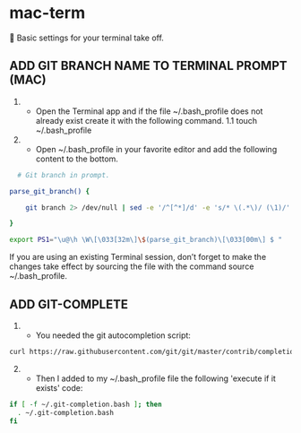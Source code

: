 # mac-term
🚀 Basic settings for your terminal take off. 

## ADD GIT BRANCH NAME TO TERMINAL PROMPT (MAC)

1. - Open the Terminal app and if the file ~/.bash_profile does not already exist create it with the following command.
  1.1 touch ~/.bash_profile
2. - Open ~/.bash_profile in your favorite editor and add the following content to the bottom.
```bash
  # Git branch in prompt.

parse_git_branch() {

    git branch 2> /dev/null | sed -e '/^[^*]/d' -e 's/* \(.*\)/ (\1)/'

}

export PS1="\u@\h \W\[\033[32m\]\$(parse_git_branch)\[\033[00m\] $ "
```
If you are using an existing Terminal session, don’t forget to make the changes take effect by sourcing the file with the command source ~/.bash_profile.

## ADD GIT-COMPLETE

1. - You needed the git autocompletion script:
```bash
curl https://raw.githubusercontent.com/git/git/master/contrib/completion/git-completion.bash -o ~/.git-completion.bash
```
2. - Then I added to my ~/.bash_profile file the following 'execute if it exists' code:
```bash
if [ -f ~/.git-completion.bash ]; then
  . ~/.git-completion.bash
fi
```

